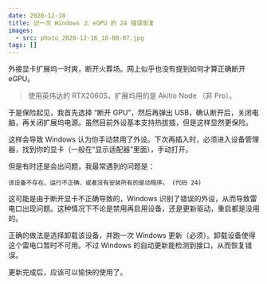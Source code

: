```yaml
---
date: 2020-12-18
title: 记一次 Windows 上 eGPU 的 24 错误恢复
images:
  - src: photo_2020-12-16_18-00-07.jpg
tags: []
---
```

外接显卡扩展坞一时爽，断开火葬场。网上似乎也没有提到如何才算正确断开 eGPU。

>  使用英伟达的 RTX2060S，扩展坞用的是 Akitio Node （非 Pro）。

于是保险起见，我首先选择 “断开 GPU”，然后再弹出 USB，确认断开后，关闭电脑，再关闭扩展坞电源。虽然目前外设基本支持热拔插，但是这样显然更保险。

这样会导致 Windows 认为你手动禁用了外设。下次再插入时，必须进入设备管理器，找到你的显卡（一般在“显示适配器”里面），手动打开。

但是有时还是会出问题，我最常遇到的问题是：

```text
该设备不存在、运行不正确、或者没有安装所有的驱动程序。 (代码 24)
```

这可能是由于断开显卡不正确导致的，Windows 识别了错误的外设，从而导致雷电口出现问题。这种情况下不论是禁用再启用设备，还是更新驱动，重启都是没用的。

正确的做法是选择卸载该设备，并跑一次 Windows 更新（必须）。卸载设备使得这个雷电口暂时不可用。不过 Windows 的自动更新能检测到接口，从而恢复错误。

更新完成后，应该可以愉快的使用了。